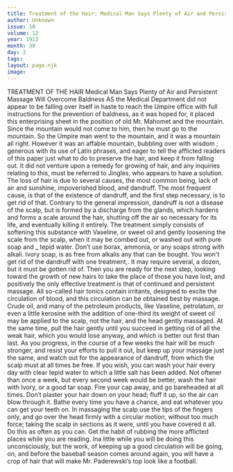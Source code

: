 ```yaml
---
title: Treatment of the Hair: Medical Man Says Plenty of Air and Persistent Massage Will Overcome Baldness
author: Unknown
issue: 10
volume: 12
year: 1913
month: 39
day: 2
tags:
layout: page.njk
image:
---
```

TREATMENT OF THE HAIR    Medical Man Says Plenty of Air and Persistent Massage Will Overcome Baldness    AS the Medical Department did not appear to be falling over itself in haste to reach the Umpire office with full instructions for the prevention of baldness, as it was hoped for, it placed this enterprising sheet in the position of old Mr. Mahomet and the mountain. Since the mountain would not come to him, then he must go to the mountain. So the Umpire man went to the mountain, and it was a mountain all right.    However it was an affable mountain, bubbling over with wisdom ; generous with its use of Latin phrases, and eager to tell the afflicted readers of this paper just what to do to preserve the hair, and keep it from falling out. It did not venture upon a remedy for growing of hair, and any inquiries relating to this, must be referred to Jingles, who appears to have a solution.    The loss of hair is due to several causes, the most common being, lack of air and sunshine, impoverished blood, and dandruff.    The most frequent cause, is that of the existence of dandruff, and the first step necessary, is to get rid of that. Contrary to the general impression, dandruff is not a disease of the scalp, but is formed by a discharge from the glands, which hardens and forms a scale around the hair, shutting off the air so necessary for its life, and eventually killing it entirely. The treatment simply consists of softening this substance with Vaseline, or sweet oil and gently loosening the scale from the scalp, when it may be combed out, or washed out with pure soap and _ tepid water. Don’t use borax, ammonia, or any soaps strong with alkali. Ivory soap, is as free from alkalis any that can be bought. You won't get rid of the dandruff with one treatment,. It may require several, a dozen, but it must be gotten rid of. Then you are ready for the next step, looking toward the growth of new hairs to take the place of those you have lost, and positively the only effective treatment is that of continued and persistent massage. All so-called hair tonics contain irritants, designed to excite the circulation of blood, and this circulation can be obtained best by massage. Crude oil, and many of the petroleum products, like Vaseline, petrolatum, or even a little kerosine with the addition of one-third its weight of sweet oil may be applied to the scalp, not the hair, and the head gently massaged. At the same time, pull the hair gently until you succeed in getting rid of all the weak hair, which you would lose anyway, and which is better out first than last. As you progress, in the course of a few weeks the hair will be much stronger, and resist your efforts to pull it out, but keep up your massage just the same, and watch out for the appearance of dandruff, from which the scalp must at all times be free. If you wish, you can wash your hair every day with clear tepid water to which a little salt has been added. Not oftener than once a week, but every second week would be better, wash the hair with Ivory, or a good tar soap. Fire your cap away, and go bareheaded at all times. Don’t plaster your hair down on your head; fluff it up, so the air can blow through it. Bathe every time you have a chance, and eat whatever you can get your teeth on. In massaging the scalp use the tips of the fingers only, and go over the head firmly with a circular motion, without too much force; taking the scalp in sections as it were, until you have covered it all. Do this as often as you can. Get the habit of rubbing the more afflicted places while you are reading. Ina little while you will be doing this unconsciously, but the work, of keeping up a good circulation will be going, on, and before the baseball season comes around again, you will have a crop of hair that will make Mr. Paderewski’s top look like a football. 
